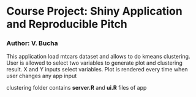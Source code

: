 # Course Project: Shiny Application and Reproducible Pitch

### Author: V. Bucha

This application load mtcars dataset and allows to do kmeans clustering. User is allowed to select two variables to generate plot and clustering result. X and Y inputs select variables. Plot is rendered every time when user changes any app input


clustering folder contains **server.R** and **ui.R** files of app
